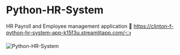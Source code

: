 # Python-HR-System
HR Payroll and Employee management application 💼
https://clinton-f-python-hr-system-app-k15f3u.streamlitapp.com/👈

![Python-HR-System](https://user-images.githubusercontent.com/52689415/178134081-a94615f7-a2c2-443e-8831-ae8108da7d2a.jpg)
